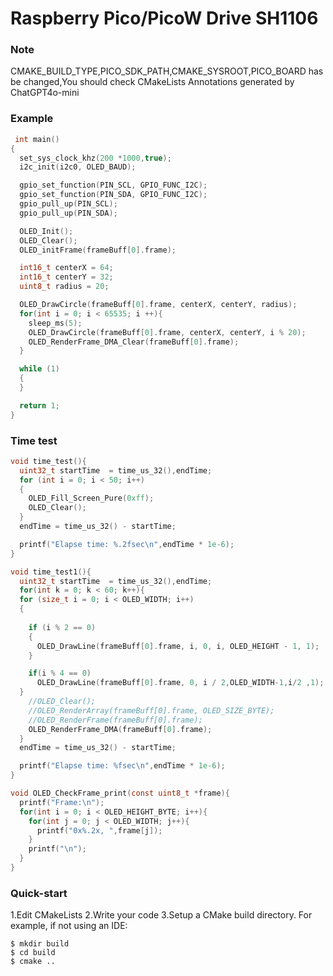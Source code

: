 # Raspberry Pico/PicoW Drive SH1106

### Note
CMAKE_BUILD_TYPE,PICO_SDK_PATH,CMAKE_SYSROOT,PICO_BOARD has be changed,You should check CMakeLists
Annotations generated by  ChatGPT4o-mini 

### Example
```C
 int main()
{
  set_sys_clock_khz(200 *1000,true);
  i2c_init(i2c0, OLED_BAUD);

  gpio_set_function(PIN_SCL, GPIO_FUNC_I2C);
  gpio_set_function(PIN_SDA, GPIO_FUNC_I2C);
  gpio_pull_up(PIN_SCL);
  gpio_pull_up(PIN_SDA);

  OLED_Init();
  OLED_Clear();
  OLED_initFrame(frameBuff[0].frame);

  int16_t centerX = 64; 
  int16_t centerY = 32; 
  uint8_t radius = 20;  

  OLED_DrawCircle(frameBuff[0].frame, centerX, centerY, radius);
  for(int i = 0; i < 65535; i ++){
    sleep_ms(5);
    OLED_DrawCircle(frameBuff[0].frame, centerX, centerY, i % 20);
    OLED_RenderFrame_DMA_Clear(frameBuff[0].frame);
  }

  while (1)
  {
  }

  return 1;
}   

```

### Time test
```C
void time_test(){
  uint32_t startTime  = time_us_32(),endTime;
  for (int i = 0; i < 50; i++)
  {
    OLED_Fill_Screen_Pure(0xff);
    OLED_Clear();
  }
  endTime = time_us_32() - startTime;

  printf("Elapse time: %.2fsec\n",endTime * 1e-6);
}

void time_test1(){
  uint32_t startTime  = time_us_32(),endTime;
  for(int k = 0; k < 60; k++){
  for (size_t i = 0; i < OLED_WIDTH; i++)
  {
  
    if (i % 2 == 0)
    {
      OLED_DrawLine(frameBuff[0].frame, i, 0, i, OLED_HEIGHT - 1, 1);
    }

    if(i % 4 == 0)  
      OLED_DrawLine(frameBuff[0].frame, 0, i / 2,OLED_WIDTH-1,i/2 ,1);
  }
    //OLED_Clear();
    //OLED_RenderArray(frameBuff[0].frame, OLED_SIZE_BYTE);
    //OLED_RenderFrame(frameBuff[0].frame);
    OLED_RenderFrame_DMA(frameBuff[0].frame);
  }
  endTime = time_us_32() - startTime;

  printf("Elapse time: %fsec\n",endTime * 1e-6);
}

void OLED_CheckFrame_print(const uint8_t *frame){
  printf("Frame:\n");
  for(int i = 0; i < OLED_HEIGHT_BYTE; i++){
    for(int j = 0; j < OLED_WIDTH; j++){
      printf("0x%.2x, ",frame[j]);
    }
    printf("\n");
  } 
}
```

### Quick-start
1.Edit CMakeLists
2.Write your code
3.Setup a CMake build directory. For example, if not using an IDE:
```shell
$ mkdir build
$ cd build
$ cmake ..
```